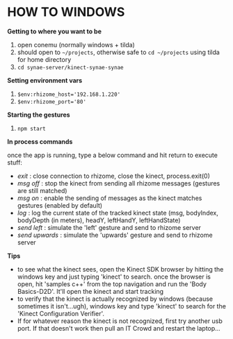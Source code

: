 # HOW TO WINDOWS

**Getting to where you want to be**

1. open conemu (normally windows + tilda)
2. should open to `~/projects`, otherwise safe to `cd ~/projects` using tilda for home directory
3. `cd synae-server/kinect-synae-synae`

**Setting environment vars**

1. `$env:rhizome_host='192.168.1.220'`
2. `$env:rhizome_port='80'`

**Starting the gestures**

1. `npm start`

**In process commands**

once the app is running, type a below command and hit return to execute stuff:

- *exit* : close connection to rhizome, close the kinect, process.exit(0)
- *msg off* : stop the kinect from sending all rhizome messages (gestures are still matched)
- *msg on* : enable the sending of messages as the kinect matches gestures (enabled by default)
- *log* : log the current state of the tracked kinect state (msg, bodyIndex, bodyDepth (in meters), headY, leftHandY, leftHandState)
- *send left* : simulate the 'left' gesture and send to rhizome server
- *send upwards* : simulate the 'upwards' gesture and send to rhizome server

**Tips**

- to see what the kinect sees, open the Kinect SDK browser by hitting the windows key and just typing 'kinect' to search. once the browser is open, hit 'samples c++' from the top navigation and run the 'Body Basics-D2D'. It'll open the kinect and start tracking
- to verify that the kinect is actually recognized by windows (because sometimes it isn't...ugh), windows key and type 'kinect' to search for the 'Kinect Configuration Verifier'.
- If for whatever reason the kinect is not recognized, first try another usb port. If that doesn't work then pull an IT Crowd and restart the laptop...
